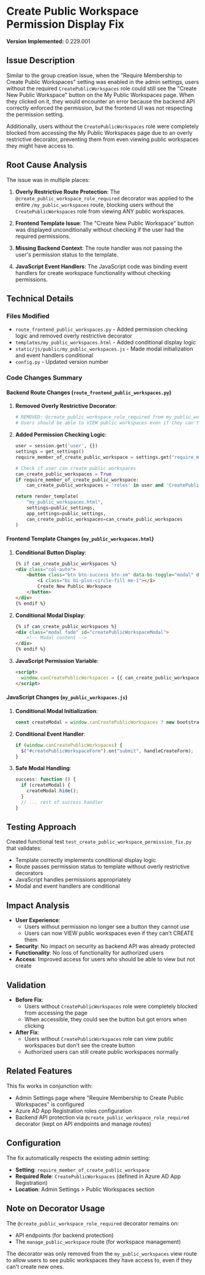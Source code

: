 # Create Public Workspace Permission Display Fix

**Version Implemented:** 0.229.001

## Issue Description
Similar to the group creation issue, when the "Require Membership to Create Public Workspaces" setting was enabled in the admin settings, users without the required `CreatePublicWorkspaces` role could still see the "Create New Public Workspace" button on the My Public Workspaces page. When they clicked on it, they would encounter an error because the backend API correctly enforced the permission, but the frontend UI was not respecting the permission setting.

Additionally, users without the `CreatePublicWorkspaces` role were completely blocked from accessing the My Public Workspaces page due to an overly restrictive decorator, preventing them from even viewing public workspaces they might have access to.

## Root Cause Analysis
The issue was in multiple places:

1. **Overly Restrictive Route Protection**: The `@create_public_workspace_role_required` decorator was applied to the entire `/my_public_workspaces` route, blocking users without the `CreatePublicWorkspaces` role from viewing ANY public workspaces.

2. **Frontend Template Issue**: The "Create New Public Workspace" button was displayed unconditionally without checking if the user had the required permissions.

3. **Missing Backend Context**: The route handler was not passing the user's permission status to the template.

4. **JavaScript Event Handlers**: The JavaScript code was binding event handlers for create workspace functionality without checking permissions.

## Technical Details

### Files Modified
- `route_frontend_public_workspaces.py` - Added permission checking logic and removed overly restrictive decorator
- `templates/my_public_workspaces.html` - Added conditional display logic
- `static/js/public/my_public_workspaces.js` - Made modal initialization and event handlers conditional
- `config.py` - Updated version number

### Code Changes Summary

#### Backend Route Changes (`route_frontend_public_workspaces.py`)
1. **Removed Overly Restrictive Decorator**:
   ```python
   # REMOVED: @create_public_workspace_role_required from my_public_workspaces route
   # Users should be able to VIEW public workspaces even if they can't CREATE them
   ```

2. **Added Permission Checking Logic**:
   ```python
   user = session.get('user', {})
   settings = get_settings()
   require_member_of_create_public_workspace = settings.get("require_member_of_create_public_workspace", False)
   
   # Check if user can create public workspaces
   can_create_public_workspaces = True
   if require_member_of_create_public_workspace:
       can_create_public_workspaces = 'roles' in user and 'CreatePublicWorkspaces' in user['roles']
   
   return render_template(
       "my_public_workspaces.html",
       settings=public_settings,
       app_settings=public_settings,
       can_create_public_workspaces=can_create_public_workspaces
   )
   ```

#### Frontend Template Changes (`my_public_workspaces.html`)
1. **Conditional Button Display**:
   ```html
   {% if can_create_public_workspaces %}
   <div class="col-auto">
       <button class="btn btn-success btn-sm" data-bs-toggle="modal" data-bs-target="#createPublicWorkspaceModal">
           <i class="bi bi-plus-circle-fill me-1"></i>
           Create New Public Workspace
       </button>
   </div>
   {% endif %}
   ```

2. **Conditional Modal Display**:
   ```html
   {% if can_create_public_workspaces %}
   <div class="modal fade" id="createPublicWorkspaceModal">
       <!-- Modal content -->
   </div>
   {% endif %}
   ```

3. **JavaScript Permission Variable**:
   ```html
   <script>
     window.canCreatePublicWorkspaces = {{ can_create_public_workspaces|tojson }};
   </script>
   ```

#### JavaScript Changes (`my_public_workspaces.js`)
1. **Conditional Modal Initialization**:
   ```javascript
   const createModal = window.canCreatePublicWorkspaces ? new bootstrap.Modal(document.getElementById('createPublicWorkspaceModal')) : null;
   ```

2. **Conditional Event Handler**:
   ```javascript
   if (window.canCreatePublicWorkspaces) {
     $("#createPublicWorkspaceForm").on("submit", handleCreateForm);
   }
   ```

3. **Safe Modal Handling**:
   ```javascript
   success: function () {
     if (createModal) {
       createModal.hide();
     }
     // ... rest of success handler
   }
   ```

## Testing Approach
Created functional test `test_create_public_workspace_permission_fix.py` that validates:
- Template correctly implements conditional display logic
- Route passes permission status to template without overly restrictive decorators
- JavaScript handles permissions appropriately
- Modal and event handlers are conditional

## Impact Analysis
- **User Experience**: 
  - Users without permission no longer see a button they cannot use
  - Users can now VIEW public workspaces even if they can't CREATE them
- **Security**: No impact on security as backend API was already protected
- **Functionality**: No loss of functionality for authorized users
- **Access**: Improved access for users who should be able to view but not create

## Validation
- **Before Fix**: 
  - Users without `CreatePublicWorkspaces` role were completely blocked from accessing the page
  - When accessible, they could see the button but got errors when clicking
- **After Fix**: 
  - Users without `CreatePublicWorkspaces` role can view public workspaces but don't see the create button
  - Authorized users can still create public workspaces normally

## Related Features
This fix works in conjunction with:
- Admin Settings page where "Require Membership to Create Public Workspaces" is configured
- Azure AD App Registration roles configuration
- Backend API protection via `@create_public_workspace_role_required` decorator (kept on API endpoints and manage routes)

## Configuration
The fix automatically respects the existing admin setting:
- **Setting**: `require_member_of_create_public_workspace`
- **Required Role**: `CreatePublicWorkspaces` (defined in Azure AD App Registration)
- **Location**: Admin Settings > Public Workspaces section

## Note on Decorator Usage
The `@create_public_workspace_role_required` decorator remains on:
- API endpoints (for backend protection)
- The `manage_public_workspace` route (for workspace management)

The decorator was only removed from the `my_public_workspaces` view route to allow users to see public workspaces they have access to, even if they can't create new ones.
